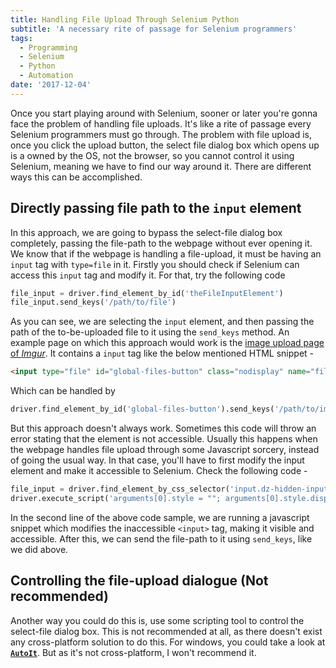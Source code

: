```yaml
---
title: Handling File Upload Through Selenium Python
subtitle: 'A necessary rite of passage for Selenium programmers'
tags:
  - Programming
  - Selenium
  - Python
  - Automation
date: '2017-12-04'
---
```


Once you start playing around with Selenium, sooner or later you're gonna face the problem of handling file uploads. It's like a rite of passage every Selenium programmers must go through. The problem with file upload is, once you click the upload button, the select file dialog box which opens up is a owned by the OS, not the browser, so you cannot control it using Selenium, meaning we have to find our way around it. There are different ways this can be accomplished.

## Directly passing file path to the `input` element

In this approach, we are going to bypass the select-file dialog box completely, passing the file-path to the webpage without ever opening it. We know that if the webpage is handling a file-upload, it must be having an `input` tag with `type=file` in it. Firstly you should check if Selenium can access this `input` tag and modify it. For that, try the following code

```python
file_input = driver.find_element_by_id('theFileInputElement')
file_input.send_keys('/path/to/file')
```

As you can see, we are selecting the `input` element, and then passing the path of the to-be-uploaded file to it using the `send_keys` method. An example page on which this approach would work is the [image upload page of _Imgur_](https://imgur.com/upload). It contains a `input` tag like the below mentioned HTML snippet - 

```html
<input type="file" id="global-files-button" class="nodisplay" name="files[]" multiple-accept=".jpg,.jpeg,.png,.gif,.apng,.tiff,.tif,.bmp,.pdf,.xcf,.webp,.mp4,.mov">
```

Which can be handled by
```python
driver.find_element_by_id('global-files-button').send_keys('/path/to/image/file')
```

But this approach doesn't always work. Sometimes this code will throw an error stating that the element is not accessible. Usually this happens when the webpage handles file upload through some Javascript sorcery, instead of going the usual way. In that case, you'll have to first modify the input element and make it accessible to Selenium. Check the following code - 

```python
file_input = driver.find_element_by_css_selector('input.dz-hidden-input')
driver.execute_script('arguments[0].style = ""; arguments[0].style.display = "block"; arguments[0].style.visibility = "visible";', file_input)
```

In the second line of the above code sample, we are running a javascript snippet which modifies the inaccessible `<input>` tag, making it visible and accessible. After this, we can send the file-path to it using `send_keys`, like we did above.

## Controlling the file-upload dialogue (Not recommended)

Another way you could do this is, use some scripting tool to control the select-file dialog box. This is not recommended at all, as there doesn't exist any cross-platform solution to do this. For windows, you could take a look at [__`AutoIt`__](https://www.autoitscript.com/site/autoit/). But as it's not cross-platform, I won't recommend it.
